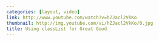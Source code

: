 ```yaml
---
categories: [layout, video]
link: http://www.youtube.com/watch?v=hZJacl2VkKo
thumbnail: http://img.youtube.com/vi/hZJacl2VkKo/0.jpg
title: Using classList for Great Good
---
```

